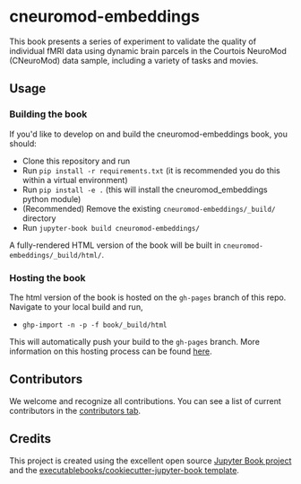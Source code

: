 # cneuromod-embeddings

This book presents a series of experiment to validate the quality of individual fMRI data using dynamic brain parcels in the Courtois NeuroMod (CNeuroMod) data sample, including a variety of tasks and movies. 

## Usage

### Building the book

If you'd like to develop on and build the cneuromod-embeddings book, you should:

- Clone this repository and run
- Run `pip install -r requirements.txt` (it is recommended you do this within a virtual environment)
- Run `pip install -e .` (this will install the cneuromod_embeddings python module)
- (Recommended) Remove the existing `cneuromod-embeddings/_build/` directory
- Run `jupyter-book build cneuromod-embeddings/`

A fully-rendered HTML version of the book will be built in `cneuromod-embeddings/_build/html/`.

### Hosting the book

The html version of the book is hosted on the `gh-pages` branch of this repo. Navigate to your local build and run,
- `ghp-import -n -p -f book/_build/html`

This will automatically push your build to the `gh-pages` branch. More information on this hosting process can be found [here](https://jupyterbook.org/publish/gh-pages.html#manually-host-your-book-with-github-pages).

## Contributors

We welcome and recognize all contributions. You can see a list of current contributors in the [contributors tab](https://github.com/pbellec/cneuromod_embeddings/graphs/contributors).

## Credits

This project is created using the excellent open source [Jupyter Book project](https://jupyterbook.org/) and the [executablebooks/cookiecutter-jupyter-book template](https://github.com/executablebooks/cookiecutter-jupyter-book).

